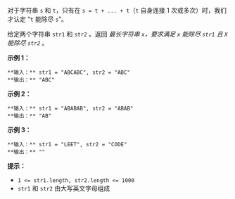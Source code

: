 对于字符串 `s` 和 `t`，只有在 `s = t + ... + t`（`t` 自身连接 1 次或多次）时，我们才认定 “`t` 能除尽 `s`”。

给定两个字符串 `str1` 和 `str2` 。返回 _最长字符串  `x`，要求满足 `x` 能除尽 `str1` 且 `X` 能除尽 `str2`_
。



**示例 1：**

    
    
    **输入：** str1 = "ABCABC", str2 = "ABC"
    **输出：** "ABC"
    

**示例 2：**

    
    
    **输入：** str1 = "ABABAB", str2 = "ABAB"
    **输出：** "AB"
    

**示例 3：**

    
    
    **输入：** str1 = "LEET", str2 = "CODE"
    **输出：** ""
    



**提示：**

  * `1 <= str1.length, str2.length <= 1000`
  * `str1` 和 `str2` 由大写英文字母组成


